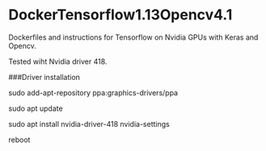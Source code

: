 # DockerTensorflow1.13Opencv4.1
Dockerfiles and instructions for Tensorflow on Nvidia GPUs with Keras and Opencv.

Tested wiht Nvidia driver 418.

###Driver installation

sudo add-apt-repository ppa:graphics-drivers/ppa

sudo apt update

sudo apt install nvidia-driver-418 nvidia-settings

reboot
